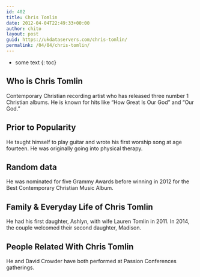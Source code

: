 ```yaml
---
id: 402
title: Chris Tomlin
date: 2012-04-04T22:49:33+00:00
author: chito
layout: post
guid: https://ukdataservers.com/chris-tomlin/
permalink: /04/04/chris-tomlin/
---
```


* some text
{: toc}


## Who is  Chris Tomlin
                  
                  
                  
Contemporary Christian recording artist who has released three number 1 Christian albums. He is known for hits like &#8220;How Great Is Our God&#8221; and &#8220;Our God.&#8221;
                  
                
                
                
## Prior to Popularity 
                  
                  
                  
He taught himself to play guitar and wrote his first worship song at age fourteen. He was originally going into physical therapy.
                  
                
                
                
## Random data 
                  
                  
                  
He was nominated for five Grammy Awards before winning in 2012 for the Best Contemporary Christian Music Album.
                  
                
                
                
## Family & Everyday Life of Chris Tomlin
                  
                  
                  
He had his first daughter, Ashlyn, with wife Lauren Tomlin in 2011. In 2014, the couple welcomed their second daughter, Madison.
                  
                
                
                
## People Related With  Chris Tomlin
                  
                  
                  
He and David Crowder have both performed at Passion Conferences gatherings.
                  
                
              
            
          
          
          
    
    
  
